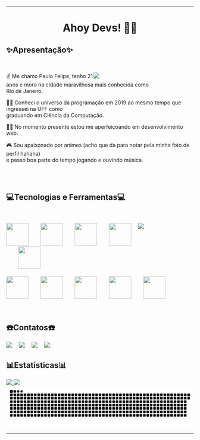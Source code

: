___________________________________________________________________________________________________________________________________________________________
<h1 align="center"> Ahoy Devs! 🏴‍☠️</h1>

<h2><strong>✨Apresentação✨</strong></h2>

</br>

<div>
 <img  align="right" src="https://tenor.com/view/luffy-smile-luffy-giggle-one-piece-luffy-gif-21582589.gif" width="270px"/>
 
 ✌ Me chamo Paulo Felipe, tenho 21 anos e moro na cidade maravilhosa mais conhecida como </br> Rio de Janeiro.

 👨‍🎓 Conheci o universo da programação em 2019 ao mesmo tempo que ingressei na UFF como </br> graduando em Ciência da Computação.

 👨‍💻 No momento presente estou me aperfeiçoando em desenvolvimento web.

🎮 Sou apaixonado por animes (acho que da para notar pela minha foto de perfil hahaha)</br> e passo boa parte do tempo jogando e ouvindo música.
</div>

</br></br>

<h2><strong>💻Tecnologias e Ferramentas💻</strong></h2>

</br>

<p>
 <img  align="right" src="https://tenor.com/view/programming-gif-24316523.gif" width="150px"/>
 <img src="https://cdn.jsdelivr.net/gh/devicons/devicon/icons/python/python-original.svg" width="60" height="60"/>&emsp;&emsp;
 <img src="https://cdn.jsdelivr.net/gh/devicons/devicon/icons/c/c-original.svg" width="60" height="60"/>&emsp;&emsp;
 <img src="https://cdn.jsdelivr.net/gh/devicons/devicon/icons/java/java-original.svg" width="60" height="60"/>&emsp;&emsp;
 <img src="https://cdn.jsdelivr.net/gh/devicons/devicon/icons/r/r-original.svg" width="60" height="60"/>&emsp;&emsp;
 <img src="https://cdn.jsdelivr.net/gh/devicons/devicon/icons/css3/css3-original.svg" width="60" height="60"/> </br></br>
 <img src="https://cdn.jsdelivr.net/gh/devicons/devicon/icons/html5/html5-original.svg" width="60" height="60"/>&emsp;&emsp;
 <img src="https://cdn.jsdelivr.net/gh/devicons/devicon/icons/javascript/javascript-plain.svg" width="60" height="60"/>&emsp;&emsp;
 <img src="https://cdn.jsdelivr.net/gh/devicons/devicon/icons/nodejs/nodejs-original.svg" width="60" height="60"/>&emsp;&emsp;
 <img src="https://cdn.jsdelivr.net/gh/devicons/devicon/icons/react/react-original.svg" width="60" height="60"/>&emsp;&emsp;
 <img src="https://cdn.jsdelivr.net/gh/devicons/devicon/icons/typescript/typescript-original.svg" width="60" height="60"/>
</p>

</br>

<h2><strong>☎️Contatos☎️</strong></h2>

<div>
<a href="https://www.youtube.com/channel/UCYbGSBZVPyxnM9Vfb6WbHDQ" target="_blank"><img src="https://img.shields.io/badge/YouTube-FF0000?style=for-the-badge&logo=youtube&logoColor=white" target="_blank"></a>&emsp;
<a href="https://instagram.com/feliopx" target="_blank"><img src="https://img.shields.io/badge/-Instagram-%23E4405F?style=for-the-badge&logo=instagram&logoColor=white" target="_blank"></a>&emsp;
<a href = "mailto:paulo.felipe.pfsv@gmail.com"><img src="https://img.shields.io/badge/Gmail-D14836?style=for-the-badge&logo=gmail&logoColor=white" target="_blank"></a>&emsp;
<a href="https://www.linkedin.com/in/paulo-felipe-santos-vieira-a4952b140/" target="_blank"><img src="https://img.shields.io/badge/-LinkedIn-%230077B5?style=for-the-badge&logo=linkedin&logoColor=white" target="_blank"></a>   
</div>

<h2><strong>📊Estatísticas📊</strong></h2>
<div>
<a href="https://github.com/Feliope">
 <img height="150em" src="https://github-readme-stats.vercel.app/api?username=Feliope&show_icons=true&theme=midnight-purple&include_all_commits=true&count_private=true"/>
 <img height="150em" src="https://github-readme-stats.vercel.app/api/top-langs/?username=Feliope&layout=compact&langs_count=7&theme=midnight-purple"/>
</div>
 
<img src="https://github.com/Feliope/Feliope/blob/output/github-contribution-grid-snake.svg"/>

___________________________________________________________________________________________________________________________________________________________

